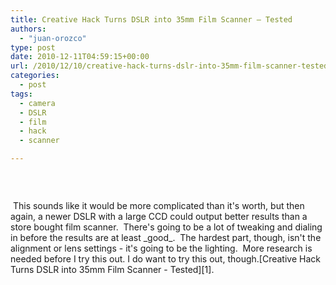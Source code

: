 ```yaml
---
title: Creative Hack Turns DSLR into 35mm Film Scanner – Tested
authors: 
  - "juan-orozco"
type: post
date: 2010-12-11T04:59:15+00:00
url: /2010/12/10/creative-hack-turns-dslr-into-35mm-film-scanner-tested/
categories:
  - post
tags:
  - camera
  - DSLR
  - film
  - hack
  - scanner

---
```

&nbsp;</p> <p style="text-align:center;">
  <a href="http://www.tested.com/news/creative-hack-turns-dslr-into-35mm-film-scanner/554/"><img src='http://juanthedesigner.files.wordpress.com/2010/12/8033-dslr_scanner_600_super.jpg?w=580' alt='' data-recalc-dims="1" /></a>
</p>&nbsp;</a>This sounds like it would be more complicated than it's worth, but then again, a newer DSLR with a large CCD could output better results than a store bought film scanner.  There's going to be a lot of tweaking and dialing in before the results are at least _good_.  The hardest part, though, isn't the alignment or lens settings - it's going to be the lighting.  More research is needed before I try this out. I do want to try this out, though.[Creative Hack Turns DSLR into 35mm Film Scanner - Tested][1].

 [1]: http://www.tested.com/news/creative-hack-turns-dslr-into-35mm-film-scanner/554/